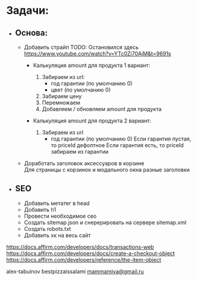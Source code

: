 # Задачи:
- ## Основа:
  - Добавить страйп
    TODO: Остановился здесь https://www.youtube.com/watch?v=YTc0Zi70AjM&t=9691s

    - Калькуляция amount для продукта 1 вариант:
      1. Забираем из url:     
          * год гарантии (по умолчанию 0)
          * цвет (по умолчанию 0)
      2. Забираем цену
      3. Перемножаем
      4. Добавляем / обновляем amount для продукта

    - Калькуляция amount для продукта 2 вариант:
      1. Забираем из url    
          * год гарантии (по умолчанию 0)
          Если гарантия пустая, то priceId дефолтное
          Если гарантия есть, то priceId забираем из гарантии

  - Доработать заголовок аксессуаров в корзине    
    Для страницы с корзинок и модального окна разные заголовки

- ## SEO
  - Добавить метатег в head
  - Добавить h1
  - Провести необходимое сео
  - Создать sitemap.json и снерерировать на сервере sitemap.xml
  - Создать robots.txt
  - Добавить хк на весь сайт
  
https://docs.affirm.com/developers/docs/transactions-web
https://docs.affirm.com/developers/docs/create-a-checkout-object
https://docs.affirm.com/developers/reference/the-item-object

alex-tabuinov
bestpizzaissalami
mammamiya@gmail.ru